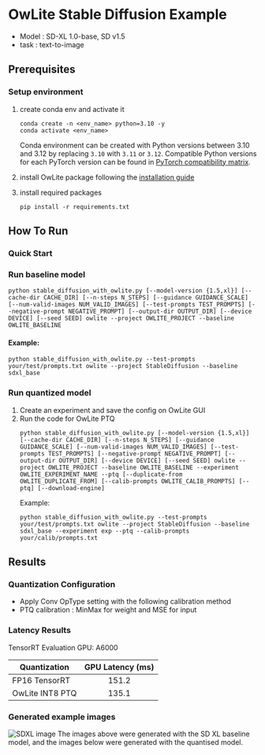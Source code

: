 # OwLite Stable Diffusion Example
- Model : SD-XL 1.0-base, SD v1.5
- task : text-to-image



## Prerequisites

### Setup environment
1. create conda env and activate it
    ```
    conda create -n <env_name> python=3.10 -y
    conda activate <env_name>
    ```
    Conda environment can be created with Python versions between 3.10 and 3.12 by replacing ```3.10``` with ```3.11``` or ```3.12```. Compatible Python versions for each PyTorch version can be found in [PyTorch compatibility matrix](https://github.com/pytorch/pytorch/blob/main/RELEASE.md#release-compatibility-matrix).

2. install OwLite package following the [installation guide](https://squeezebits.gitbook.io/owlite/user-guide/getting-started/install)
    

3. install required packages
    ```
    pip install -r requirements.txt
    ```

## How To Run

### Quick Start

### Run baseline model
```
python stable_diffusion_with_owlite.py [--model-version {1.5,xl}] [--cache-dir CACHE_DIR] [--n-steps N_STEPS] [--guidance GUIDANCE_SCALE] [--num-valid-images NUM_VALID_IMAGES] [--test-prompts TEST_PROMPTS] [--negative-prompt NEGATIVE_PROMPT] [--output-dir OUTPUT_DIR] [--device DEVICE] [--seed SEED] owlite --project OWLITE_PROJECT --baseline OWLITE_BASELINE
```
#### Example:
```
python stable_diffusion_with_owlite.py --test-prompts your/test/prompts.txt owlite --project StableDiffusion --baseline sdxl_base
```

### Run quantized model
1. Create an experiment and save the config on OwLite GUI
2. Run the code for OwLite PTQ
    ```
    python stable_diffusion_with_owlite.py [--model-version {1.5,xl}] [--cache-dir CACHE_DIR] [--n-steps N_STEPS] [--guidance GUIDANCE_SCALE] [--num-valid-images NUM_VALID_IMAGES] [--test-prompts TEST_PROMPTS] [--negative-prompt NEGATIVE_PROMPT] [--output-dir OUTPUT_DIR] [--device DEVICE] [--seed SEED] owlite --project OWLITE_PROJECT --baseline OWLITE_BASELINE --experiment OWLITE_EXPERIMENT_NAME --ptq [--duplicate-from OWLITE_DUPLICATE_FROM] [--calib-prompts OWLITE_CALIB_PROMPTS] [--ptq] [--download-engine]
    ```
    Example:
    ```
    python stable_diffusion_with_owlite.py --test-prompts your/test/prompts.txt owlite --project StableDiffusion --baseline sdxl_base --experiment exp --ptq --calib-prompts your/calib/prompts.txt
    ```

## Results

### Quantization Configuration

- Apply Conv OpType setting with the following calibration method
- PTQ calibration : MinMax for weight and MSE for input

### Latency Results
TensorRT Evaluation GPU: A6000

| Quantization    | GPU Latency (ms) |
| --------------- |:----------------:|
| FP16 TensorRT   | 151.2            |
| OwLite INT8 PTQ | 135.1            |

### Generated example images

![SDXL image](./asset/sdxl_base_quant.png)
The images above were generated with the SD XL baseline model, and the images below were generated with the quantised model.